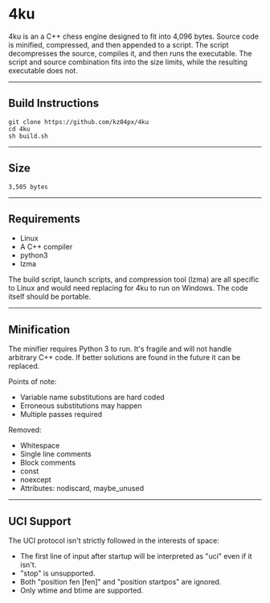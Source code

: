 # 4ku
4ku is an a C++ chess engine designed to fit into 4,096 bytes. Source code is minified, compressed, and then appended to a script. The script decompresses the source, compiles it, and then runs the executable. The script and source combination fits into the size limits, while the resulting executable does not.

---

## Build Instructions
```
git clone https://github.com/kz04px/4ku
cd 4ku
sh build.sh
```

---

## Size
```
3,505 bytes
```

---

## Requirements
- Linux
- A C++ compiler
- python3
- lzma

The build script, launch scripts, and compression tool (lzma) are all specific to Linux and would need replacing for 4ku to run on Windows. The code itself should be portable.

---

## Minification
The minifier requires Python 3 to run. It's fragile and will not handle arbitrary C++ code. If better solutions are found in the future it can be replaced.

Points of note:
- Variable name substitutions are hard coded
- Erroneous substitutions may happen
- Multiple passes required

Removed:
- Whitespace
- Single line comments
- Block comments
- const
- noexcept
- Attributes: nodiscard, maybe_unused

---

## UCI Support
The UCI protocol isn't strictly followed in the interests of space:
- The first line of input after startup will be interpreted as "uci" even if it isn't.
- "stop" is unsupported.
- Both "position fen [fen]" and "position startpos" are ignored.
- Only wtime and btime are supported.
